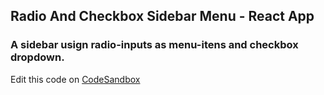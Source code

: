 
## Radio And Checkbox Sidebar Menu - React App

### A sidebar usign radio-inputs as menu-itens and checkbox dropdown.

Edit this code on [CodeSandbox](https://codesandbox.io/s/github/eduardo-dangelo/radio-checkbox-menu/tree/master/?module=r1g8KIcjIW)


